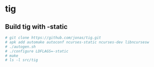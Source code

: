tig
===

## Build tig with -static

```bash
# git clone https://github.com/jonas/tig.git
# apk add automake autoconf ncurses-static ncurses-dev libncursesw
# ./autogen.sh
# ./configure LDFLAGS=-static
# make
# ls -l src/tig
```
